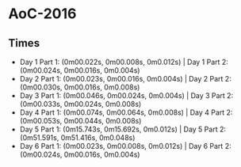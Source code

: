 # AoC-2016

## Times
* Day 1 Part 1: (0m00.022s, 0m00.008s, 0m0.012s) | Day 1 Part 2: (0m00.024s, 0m00.016s, 0m0.004s)
* Day 2 Part 1: (0m00.023s, 0m00.016s, 0m0.004s) | Day 2 Part 2: (0m00.030s, 0m00.016s, 0m0.008s)
* Day 3 Part 1: (0m00.046s, 0m00.024s, 0m0.004s) | Day 3 Part 2: (0m00.033s, 0m00.024s, 0m0.008s)
* Day 4 Part 1: (0m00.074s, 0m00.064s, 0m0.008s) | Day 4 Part 2: (0m00.053s, 0m00.044s, 0m0.008s)
* Day 5 Part 1: (0m15.743s, 0m15.692s, 0m0.012s) | Day 5 Part 2: (0m51.591s, 0m51.416s, 0m0.048s)
* Day 6 Part 1: (0m00.023s, 0m00.008s, 0m0.012s) | Day 6 Part 2: (0m00.024s, 0m00.016s, 0m0.004s)